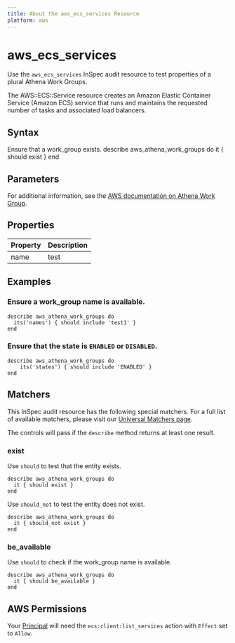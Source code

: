 ```yaml
---
title: About the aws_ecs_services Resource
platform: aws
---
```


# aws\_ecs\_services

Use the `aws_ecs_services` InSpec audit resource to test properties of a plural Athena Work Groups.

The AWS::ECS::Service resource creates an Amazon Elastic Container Service (Amazon ECS) service that runs and maintains the requested number of tasks and associated load balancers.

## Syntax

Ensure that a work_group exists.
    describe aws_athena_work_groups do
      it { should exist }
    end

## Parameters

For additional information, see the [AWS documentation on Athena Work Group](https://docs.aws.amazon.com/AWSCloudFormation/latest/UserGuide/aws-resource-athena-workgroup.html).

## Properties

| Property | Description|
| --- | --- |
| name | test |

## Examples

### Ensure a work_group name is available.
    describe aws_athena_work_groups do
      its('names') { should include 'test1' }
    end

### Ensure that the state is `ENABLED` or `DISABLED`.
    describe aws_athena_work_groups do
        its('states') { should include 'ENABLED' }
    end

## Matchers

This InSpec audit resource has the following special matchers. For a full list of available matchers, please visit our [Universal Matchers page](https://www.inspec.io/docs/reference/matchers/).

The controls will pass if the `describe` method returns at least one result.

### exist

Use `should` to test that the entity exists.

    describe aws_athena_work_groups do
      it { should exist }
    end

Use `should_not` to test the entity does not exist.
      
    describe aws_athena_work_groups do
      it { should_not exist }
    end

### be_available

Use `should` to check if the work_group name is available.

    describe aws_athena_work_groups do
      it { should be_available }
    end

## AWS Permissions

Your [Principal](https://docs.aws.amazon.com/IAM/latest/UserGuide/intro-structure.html#intro-structure-principal) will need the `ecs:client:list_services` action with `Effect` set to `Allow`.
